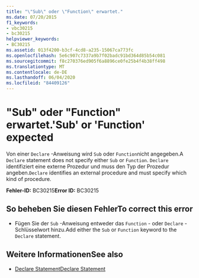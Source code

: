 ```yaml
---
title: "\"Sub\" oder \"Function\" erwartet."
ms.date: 07/20/2015
f1_keywords:
- vbc30215
- bc30215
helpviewer_keywords:
- BC30215
ms.assetid: 013f4200-b3cf-4cd8-a235-15067ca773fc
ms.openlocfilehash: 5e6c907c7337a9b7f02badc91bd364d85b54c081
ms.sourcegitcommit: f8c270376ed905f6a8896ce0fe25b4f4b38ff498
ms.translationtype: MT
ms.contentlocale: de-DE
ms.lasthandoff: 06/04/2020
ms.locfileid: "84409126"
---
```

# <a name="sub-or-function-expected"></a><span data-ttu-id="5a258-102">"Sub" oder "Function" erwartet.</span><span class="sxs-lookup"><span data-stu-id="5a258-102">'Sub' or 'Function' expected</span></span>
<span data-ttu-id="5a258-103">Von einer `Declare` -Anweisung wird `Sub` oder `Function`nicht angegeben.</span><span class="sxs-lookup"><span data-stu-id="5a258-103">A `Declare` statement does not specify either `Sub` or `Function`.</span></span> <span data-ttu-id="5a258-104">`Declare` identifiziert eine externe Prozedur und muss den Typ der Prozedur angeben.</span><span class="sxs-lookup"><span data-stu-id="5a258-104">`Declare` identifies an external procedure and must specify which kind of procedure.</span></span>  
  
 <span data-ttu-id="5a258-105">**Fehler-ID:** BC30215</span><span class="sxs-lookup"><span data-stu-id="5a258-105">**Error ID:** BC30215</span></span>  
  
## <a name="to-correct-this-error"></a><span data-ttu-id="5a258-106">So beheben Sie diesen Fehler</span><span class="sxs-lookup"><span data-stu-id="5a258-106">To correct this error</span></span>  
  
- <span data-ttu-id="5a258-107">Fügen Sie der `Sub` -Anweisung entweder das `Function` - oder `Declare` -Schlüsselwort hinzu.</span><span class="sxs-lookup"><span data-stu-id="5a258-107">Add either the `Sub` or `Function` keyword to the `Declare` statement.</span></span>  
  
## <a name="see-also"></a><span data-ttu-id="5a258-108">Weitere Informationen</span><span class="sxs-lookup"><span data-stu-id="5a258-108">See also</span></span>

- [<span data-ttu-id="5a258-109">Declare Statement</span><span class="sxs-lookup"><span data-stu-id="5a258-109">Declare Statement</span></span>](../language-reference/statements/declare-statement.md)
